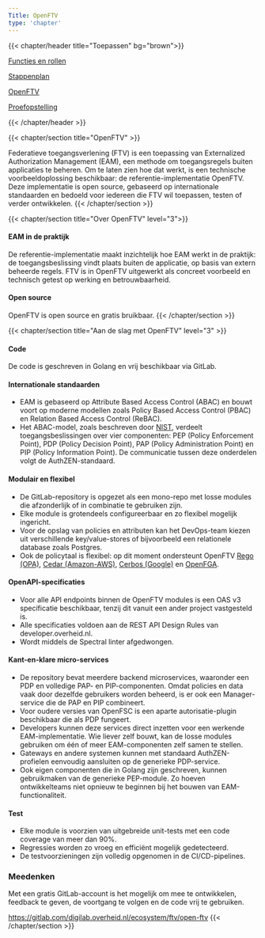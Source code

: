 ```yaml
---
Title: OpenFTV
type: 'chapter'
---
```


{{< chapter/header title="Toepassen" bg="brown">}}

<div class="sub-navigation-wrapper">
<div class="utrecht-paragraph pt-1 sub-navigation-tab bg-rhc-color-donkerbruin-50">
   <p>
      <a href="../functioneel">Functies en rollen</a> 
   </p>
</div>
<div class="utrecht-paragraph pt-1 sub-navigation-tab bg-rhc-color-donkerbruin-50">
   <p>
      <a href="../stappenplan">Stappenplan</a>
   </p>
</div>
<div class="sub-navigation-tab-selected utrecht-paragraph pt-1 sub-navigation-tab">
   <p>
      <a href="../openftv">OpenFTV</a> 
   </p>
</div>
<div class="utrecht-paragraph pt-1 sub-navigation-tab bg-rhc-color-donkerbruin-50">
   <p>
      <a href="../proefopstelling">Proefopstelling</a>
   </p>
</div>
{{< /chapter/header >}}
</div>

{{< chapter/section title="OpenFTV" >}}

Federatieve toegangsverlening (FTV) is een toepassing van Externalized Authorization Management (EAM),
een methode om toegangsregels buiten applicaties te beheren.
Om te laten zien hoe dat werkt, is een technische voorbeeldoplossing beschikbaar: de referentie-implementatie OpenFTV. 
Deze implementatie is open source, gebaseerd op internationale standaarden en bedoeld voor iedereen die FTV wil toepassen,
testen of verder ontwikkelen.
{{< /chapter/section >}}

{{< chapter/section title="Over OpenFTV" level="3">}}
#### EAM in de praktijk
De referentie-implementatie maakt inzichtelijk hoe EAM werkt in de praktijk:
de toegangsbeslissing vindt plaats buiten de applicatie, op basis van extern beheerde regels.
FTV is in OpenFTV uitgewerkt als concreet voorbeeld en technisch getest op werking en betrouwbaarheid.

#### Open source
OpenFTV is open source en gratis bruikbaar.
{{< /chapter/section >}}

{{< chapter/section title="Aan de slag met OpenFTV" level="3" >}}

#### Code
De code is geschreven in Golang en vrij beschikbaar via GitLab.

#### Internationale standaarden
- EAM is gebaseerd op Attribute Based Access Control (ABAC) en bouwt voort op moderne modellen
  zoals Policy Based Access Control (PBAC) en Relation Based Access Control (ReBAC).
- Het ABAC-model, zoals beschreven door [NIST](https://csrc.nist.gov/pubs/sp/800/162/upd2/final), verdeelt toegangsbeslissingen over vier componenten:
  PEP (Policy Enforcement Point), PDP (Policy Decision Point), PAP (Policy Administration Point) en PIP (Policy Information Point).
  De communicatie tussen deze onderdelen volgt de AuthZEN-standaard.

#### Modulair en flexibel
- De GitLab-repository is opgezet als een mono-repo met losse modules die afzonderlijk of in combinatie te gebruiken zijn.
- Elke module is grotendeels configureerbaar en zo flexibel mogelijk ingericht.
- Voor de opslag van policies en attributen kan het DevOps-team kiezen uit verschillende key/value-stores of bijvoorbeeld een relationele database zoals Postgres.
- Ook de policytaal is flexibel: op dit moment ondersteunt OpenFTV
  [Rego (OPA)](https://www.openpolicyagent.org/docs/latest/policy-language/),
  [Cedar (Amazon-AWS)](https://www.cedarpolicy.com/en),
  [Cerbos (Google)](https://docs.cerbos.dev/cerbos/latest/policies/)
  en [OpenFGA](https://openfga.dev/docs/fga).

#### OpenAPI-specificaties
- Voor alle API endpoints binnen de OpenFTV modules is een OAS v3 specificatie beschikbaar,
  tenzij dit vanuit een ander project vastgesteld is.
- Alle specificaties voldoen aan de REST API Design Rules van developer.overheid.nl.
- Wordt middels de Spectral linter afgedwongen.

#### Kant-en-klare micro-services
- De repository bevat meerdere backend microservices, waaronder een PDP en volledige PAP- en PIP-componenten.
  Omdat policies en data vaak door dezelfde gebruikers worden beheerd, is er ook een Manager-service die de PAP en PIP combineert.
- Voor oudere versies van OpenFSC is een aparte autorisatie-plugin beschikbaar die als PDP fungeert.
- Developers kunnen deze services direct inzetten voor een werkende EAM-implementatie. Wie liever zelf bouwt,
  kan de losse modules gebruiken om één of meer EAM-componenten zelf samen te stellen.
- Gateways en andere systemen kunnen met standaard AuthZEN-profielen eenvoudig aansluiten op de generieke PDP-service.
- Ook eigen componenten die in Golang zijn geschreven, kunnen gebruikmaken van de generieke PEP-module.
  Zo hoeven ontwikkelteams niet opnieuw te beginnen bij het bouwen van EAM-functionaliteit.

#### Test
- Elke module is voorzien van uitgebreide unit-tests met een code coverage van meer dan 90%.
- Regressies worden zo vroeg en efficiënt mogelijk gedetecteerd.
- De testvoorzieningen zijn volledig opgenomen in de CI/CD-pipelines.

### Meedenken
Met een gratis GitLab-account is het mogelijk om mee te ontwikkelen, feedback te geven,
de voortgang te volgen en de code vrij te gebruiken.

https://gitlab.com/digilab.overheid.nl/ecosystem/ftv/open-ftv
{{< /chapter/section >}}
